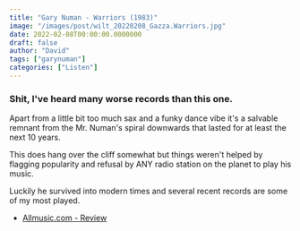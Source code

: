 ```yaml
---
title: "Gary Numan - Warriors (1983)"
image: "/images/post/wilt_20220208_Gazza.Warriors.jpg"
date: 2022-02-08T00:00:00.0000000
draft: false
author: "David"
tags: ["garynuman"]
categories: ["Listen"]
---
```

### Shit, I've heard many worse records than this one. 

 Apart from a little bit too much sax and a funky dance vibe it's a salvable remnant from the Mr. Numan's spiral downwards that lasted for at least the next 10 years.

 This does hang over the cliff somewhat but things weren't helped by flagging popularity and refusal by ANY radio station on the planet to play his music.

 Luckily he survived into modern times and several recent records are some of my most played.

-  [Allmusic.com - Review](https://www.allmusic.com/album/warriors-mw0000230464)